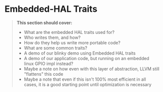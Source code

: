 # Embedded-HAL Traits

> **This section should cover:**
>
> * What are the embedded HAL traits used for?
> * Who writes them, and how?
> * How do they help us write more portable code?
> * What are some common traits?
> * A demo of our blinky demo using Embedded HAL traits
> * A demo of our application code, but running on an embedded linux GPIO impl instead?
> * Maybe a note on how even with this layer of abstraction, LLVM still "flattens" this code
> * Maybe a note that even if this isn't 100% most efficient in all cases, it is a good starting point until optimization is necessary